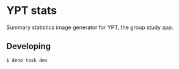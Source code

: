 # YPT stats
Summary statistics image generator for YPT, the group study app.

## Developing

```
$ deno task dev
```

